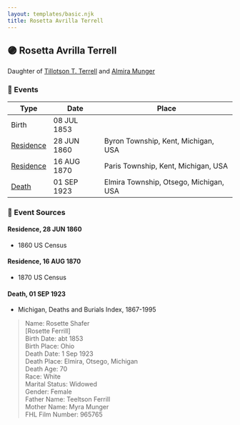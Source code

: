 ```yaml
---
layout: templates/basic.njk
title: Rosetta Avrilla Terrell
---
```

## 🟣 Rosetta Avrilla Terrell

Daughter of [Tillotson T. Terrell](/people/5/59687792) and [Almira Munger](/people/3/36419408)

### 📆 Events

Type | Date | Place
------ | ------ | ------
Birth | 08 JUL 1853 |
[Residence](#event-1) | 28 JUN 1860 | Byron Township, Kent, Michigan, USA
[Residence](#event-2) | 16 AUG 1870 | Paris Township, Kent, Michigan, USA
[Death](#event-3) | 01 SEP 1923 | Elmira Township, Otsego, Michigan, USA

### 📰 Event Sources

#### <a id="event-1"></a> Residence, 28 JUN 1860
* 1860 US Census

#### <a id="event-2"></a> Residence, 16 AUG 1870
* 1870 US Census

#### <a id="event-3"></a> Death, 01 SEP 1923
* Michigan, Deaths and Burials Index, 1867-1995
>   
  > Name: Rosette Shafer  
  > [Rosette Ferrill]  
  > Birth Date: abt 1853  
  > Birth Place: Ohio  
  > Death Date: 1 Sep 1923  
  > Death Place: Elmira, Otsego, Michigan  
  > Death Age: 70  
  > Race: White  
  > Marital Status: Widowed  
  > Gender: Female  
  > Father Name: Teeltson Ferrill  
  > Mother Name: Myra Munger  
  > FHL Film Number: 965765